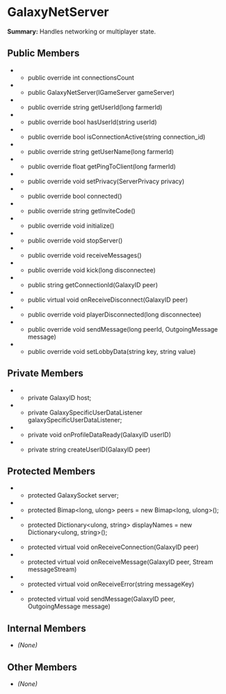 # GalaxyNetServer

**Summary:** Handles networking or multiplayer state.

## Public Members
- - public override int connectionsCount
- - public GalaxyNetServer(IGameServer gameServer)
- - public override string getUserId(long farmerId)
- - public override bool hasUserId(string userId)
- - public override bool isConnectionActive(string connection_id)
- - public override string getUserName(long farmerId)
- - public override float getPingToClient(long farmerId)
- - public override void setPrivacy(ServerPrivacy privacy)
- - public override bool connected()
- - public override string getInviteCode()
- - public override void initialize()
- - public override void stopServer()
- - public override void receiveMessages()
- - public override void kick(long disconnectee)
- - public string getConnectionId(GalaxyID peer)
- - public virtual void onReceiveDisconnect(GalaxyID peer)
- - public override void playerDisconnected(long disconnectee)
- - public override void sendMessage(long peerId, OutgoingMessage message)
- - public override void setLobbyData(string key, string value)

## Private Members
- - private GalaxyID host;
- - private GalaxySpecificUserDataListener galaxySpecificUserDataListener;
- - private void onProfileDataReady(GalaxyID userID)
- - private string createUserID(GalaxyID peer)

## Protected Members
- - protected GalaxySocket server;
- - protected Bimap<long, ulong> peers = new Bimap<long, ulong>();
- - protected Dictionary<ulong, string> displayNames = new Dictionary<ulong, string>();
- - protected virtual void onReceiveConnection(GalaxyID peer)
- - protected virtual void onReceiveMessage(GalaxyID peer, Stream messageStream)
- - protected virtual void onReceiveError(string messageKey)
- - protected virtual void sendMessage(GalaxyID peer, OutgoingMessage message)

## Internal Members
- *(None)*

## Other Members
- *(None)*
